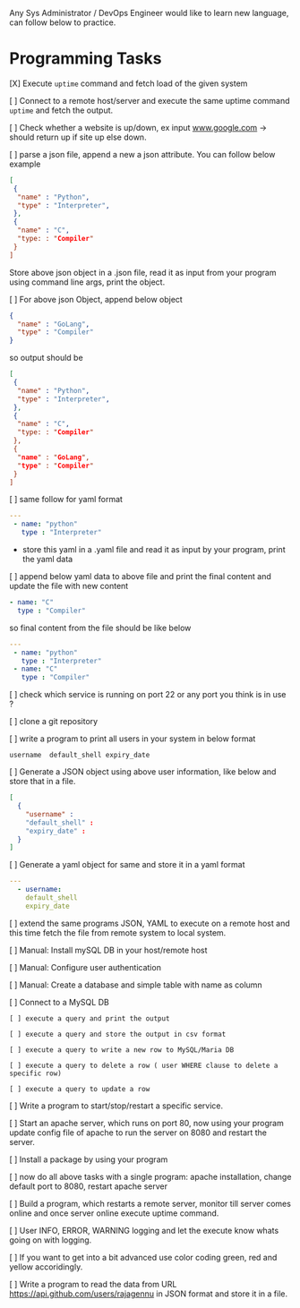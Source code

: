 Any Sys Administrator / DevOps Engineer would like to learn new language, can follow below to practice.

# Programming Tasks

[X] Execute `uptime` command and fetch load of the given system

[ ] Connect to a remote host/server and execute the same uptime command `uptime` and fetch the output.

[ ] Check whether a website is up/down, ex input www.google.com -> should return up if site up else down.

[ ] parse a json file, append a new a json attribute. You can follow below example
```json
[
 { 
  "name" : "Python",
  "type" : "Interpreter",
 },
 {
  "name" : "C",
  "type: : "Compiler"
 }
]
```
Store above json object in a .json file, read it as input from your program using command line args, print the object.

[ ] For above json Object, append below object

```json
{
  "name" : "GoLang",
  "type" : "Compiler"
}
```
so output should be 
```json
[
 { 
  "name" : "Python",
  "type" : "Interpreter",
 },
 {
  "name" : "C",
  "type: : "Compiler"
 },
 {
  "name" : "GoLang",
  "type" : "Compiler"
 }
]
```

[ ] same follow for yaml format

```yaml
---
 - name: "python"
   type : "Interpreter"
```
- store this yaml in a .yaml file and read it as input by your program, print the yaml data

[ ] append below yaml data to above file and print the final content and update the file with new content

```yaml
- name: "C"
  type : "Compiler"
```

so final content from the file should be like below
```yaml
---
 - name: "python"
   type : "Interpreter"
 - name: "C"
   type : "Compiler"

```

[ ] check which service is running on port 22 or any port you think is in use ?

[ ] clone a git repository

[ ] write a program to print all users in your system in below format
```
username  default_shell expiry_date
```
[ ] Generate a JSON object using above user information, like below and store that in a file.

```json
[
  {
    "username" : 
    "default_shell" :
    "expiry_date" :
  }
]
```

[ ]  Generate a yaml object for same and store it in a yaml format

```yaml
---
  - username:
    default_shell
    expiry_date
```

[ ] extend the same programs JSON, YAML to execute on a remote host and this time fetch the file from remote system to local system.

[ ] Manual: Install mySQL DB in your host/remote host

[ ] Manual: Configure user authentication

[ ] Manual: Create a database and simple table with name as column

  [ ] Connect to a MySQL DB

    [ ] execute a query and print the output

    [ ] execute a query and store the output in csv format

    [ ] execute a query to write a new row to MySQL/Maria DB

    [ ] execute a query to delete a row ( user WHERE clause to delete a specific row)

    [ ] execute a query to update a row

[ ] Write a program to start/stop/restart a specific service.

[ ] Start an apache server, which runs on port 80, now using your program update config file of apache to run the server on 8080 and restart the server.

[ ] Install a package by using your program

[ ] now do all above tasks with a single program: apache installation, change default port to 8080, restart apache server

[ ] Build a program, which restarts a remote server, monitor till server comes online and once server online execute uptime command. 

  [ ] User INFO, ERROR, WARNING logging and let the execute know whats going on with logging.

  [ ] If you want to get into a bit advanced use color coding green, red and yellow accoridingly. 

[ ] Write a program to read the data from URL https://api.github.com/users/rajagennu in JSON format and store it in a file.


